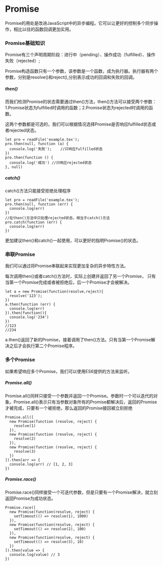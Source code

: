 # Promise

Promise的用处是改进JavaScript中的异步编程。它可以让更好的控制多个同步操作，相比以往的函数回调更加实用。

### Promise基础知识

Promise有三个声明周期阶段：进行中（pending）、操作成功（fulfilled）、操作失败（rejected）;

Promise构造函数只有一个参数，该参数是一个函数，成为执行器。执行器有两个参数，分别是resolve()和reject(),分别表示成功的回调和失败的回调。

##### then()

而我们检测Promise的状态需要通过then()方法，then()方法可以接受两个参数：1.Promise状态为fulfilled时调用的函数；2.Promise状态为rejected时调用的函数。

这两个参数都是可选的，我们可以根据情况选择Promise是否响应fulfilled状态或者rejected状态。

```
let pro = readFile('example.tex');
pro.then(null, function (a) {
  console.log('失败');    //只响应fulfilled状态
})
pro.then(function () {
  console.log('成功') //只响应rejected状态
}, null)
```


##### catch()

catch()方法只能接受拒绝处理程序

```
let pro = readFile('example.tex');
pro.then(null, function (err) {
  console.log(err)
})
//在then()方法中只处理rejected状态，相当于catch()方法
pro.catch(function (err) {
  console.log(err)
})
```

更加建议then()和catch()一起使用，可以更好的指明Promise()的状态。


### 串联Promise

我们可以通过将Promise串联起来实现更加复杂的异步特性方法。

每次调用then()或者catch()方法时，实际上创建并返回了另一个Promise，
只有当第一个Promise完成或者被拒绝后，后一个Promise才会被解决。

```
let a = new Promise(function(resolve,reject){
  resolve('123');
})
a.then(function (err) {
  console.log(err)
}).then(function(){
  console.log('234')
})
//123
//234
```

a.then()返回了新的Promise，接着调用了then()方法。只有当第一个Promise解决之后才会执行第二个Promise程序。

### 多个Promise

如果希望响应多个Promise，我们可以使用ES6提供的方法来监听。

##### Promise.all()

Promise.all()同样只接受一个参数并返回一个Promise。参数时一个可以迭代的对象。Promise.all()表示只有当参数对象所有的Promise都解决后，返回的Promise才被完成，只要有一个被拒绝，那么返回的Promise接回被立刻拒绝

```
Promise.all([
  new Promise(function (resolve, reject) {
    resolve(1)
  }),
  new Promise(function (resolve, reject) {
    resolve(2)
  }),
  new Promise(function (resolve, reject) {
    resolve(3)
  })
]).then(arr => {
  console.log(arr) // [1, 2, 3]
})
```

##### Promise.race()

Promise.race()同样接受一个可迭代参数，但是只要有一个Promise解决，就立刻返回Promise为成功状态。

```
Promise.race([
  new Promise(function(resolve, reject) {
    setTimeout(() => resolve(1), 1000)
  }),
  new Promise(function(resolve, reject) {
    setTimeout(() => resolve(2), 100)
  }),
  new Promise(function(resolve, reject) {
    setTimeout(() => resolve(3), 10)
  })
]).then(value => {
  console.log(value) // 3
})
```




